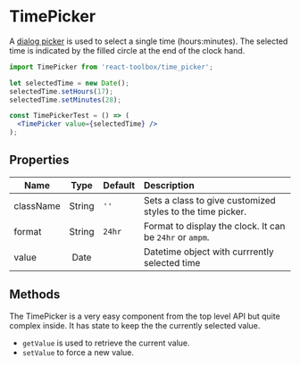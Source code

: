 # TimePicker

A [dialog picker](https://www.google.com/design/spec/components/pickers.html#pickers-time-pickers) is used to select a single time (hours:minutes). The selected time is indicated by the filled circle at the end of the clock hand.

<!-- example -->
```jsx
import TimePicker from 'react-toolbox/time_picker';

let selectedTime = new Date();
selectedTime.setHours(17);
selectedTime.setMinutes(28);

const TimePickerTest = () => (
  <TimePicker value={selectedTime} />
);
```

## Properties

| Name          | Type    | Default         | Description|
| ------------- |:-------:|:--------------- |:---------- |
| className     | String        |     `''`            | Sets a class to give customized styles to the time picker.|
| format    | String  | `24hr`          | Format to display the clock. It can be `24hr` or `ampm`.|
| value     | Date    |   | Datetime object with currrently selected time |

## Methods

The TimePicker is a very easy component from the top level API but quite complex inside. It has state to keep the the currently selected value.

- `getValue` is used to retrieve the current value.
- `setValue` to force a new value.

